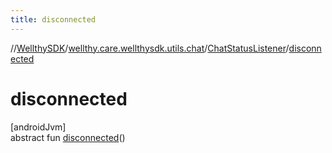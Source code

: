 ```yaml
---
title: disconnected
---
```

//[WellthySDK](../../../index.html)/[wellthy.care.wellthysdk.utils.chat](../index.html)/[ChatStatusListener](index.html)/[disconnected](disconnected.html)



# disconnected



[androidJvm]\
abstract fun [disconnected](disconnected.html)()




